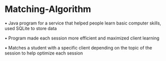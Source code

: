 # Matching-Algorithm

• Java program for a service that helped people learn basic computer skills, used SQLite to store data

• Program made each session more efficient and maximized client learning

• Matches a student with a specific client depending on the topic of the session to help optimize each session
